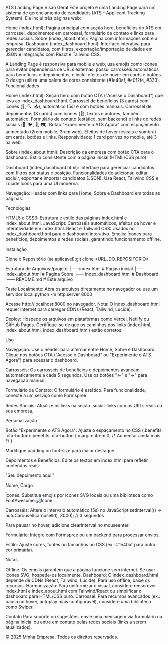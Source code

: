 ATS Landing Page
Visão Geral
Este projeto é uma Landing Page para um sistema de gerenciamento de candidatos (ATS - Applicant Tracking System). Ele inclui três páginas web:

Home (index.html): Página principal com seção hero, benefícios do ATS em carrossel, depoimentos em carrossel, formulário de contato e links para redes sociais.
Sobre (index_about.html): Página com informações sobre a empresa.
Dashboard (index_dashboard.html): Interface interativa para gerenciar candidatos, com filtros, exportação/importação de dados em JSON e integração com React e Tailwind CSS.

A Landing Page é responsiva para mobile e web, usa emojis como ícones para evitar dependência de URLs externas, possui carrosséis automáticos para benefícios e depoimentos, e inclui efeitos de hover em cards e botões. O design utiliza uma paleta de cores consistente (#1e40af, #e0f2fe, #333).
Funcionalidades

Home (index.html):
Seção hero com botão CTA ("Acesse o Dashboard") que leva ao index_dashboard.html.
Carrossel de benefícios (3 cards) com ícones (💼, 🔍, 📥), automático (5s) e com botões manuais.
Carrossel de depoimentos (3 cards) com ícones (👤), textos e autores, também automático.
Formulário de contato (estático, sem backend) e links de redes sociais (📘, 🐦, 💼, 📷).
Botão "Experimente o ATS Agora" com espaçamento aumentado (2rem mobile, 3rem web).
Efeitos de hover (escala e sombra) em cards, botões e links.
Responsividade: 1 card por vez no mobile, até 3 na web.


Sobre (index_about.html):
Descrição da empresa com botão CTA para o dashboard.
Estilo consistente com a página inicial (HTML/CSS puro).


Dashboard (index_dashboard.html):
Interface para gerenciar candidatos com filtros por status e posição.
Funcionalidades de adicionar, editar, excluir, exportar e importar candidatos (JSON).
Usa React, Tailwind CSS e Lucide Icons para uma UI moderna.


Navegação:
Header com links para Home, Sobre e Dashboard em todas as páginas.



Tecnologias

HTML5 e CSS3: Estrutura e estilo das páginas index.html e index_about.html.
JavaScript: Carrosséis automáticos, efeitos de hover e interatividade em index.html.
React e Tailwind CSS: Usados no index_dashboard.html para o dashboard interativo.
Emojis: Ícones para benefícios, depoimentos e redes sociais, garantindo funcionamento offline.

Instalação

Clone o Repositório (se aplicável):git clone <URL_DO_REPOSITORIO>


Estrutura de Arquivos:/projeto
├── index.html          # Página inicial
├── index_about.html    # Página Sobre
├── index_dashboard.html # Dashboard
└── README.md           # Este arquivo


Teste Localmente:
Abra os arquivos diretamente no navegador ou use um servidor local:python -m http.server 8000

Acesse http://localhost:8000 no navegador.
Nota: O index_dashboard.html requer internet para carregar CDNs (React, Tailwind, Lucide).


Deploy:
Hospede os arquivos em plataformas como Vercel, Netlify ou GitHub Pages.
Certifique-se de que os caminhos dos links (index.html, index_about.html, index_dashboard.html) estão corretos.



Uso

Navegação:
Use o header para alternar entre Home, Sobre e Dashboard.
Clique nos botões CTA ("Acesse o Dashboard" ou "Experimente o ATS Agora") para acessar o dashboard.


Carrosséis:
Os carrosséis de benefícios e depoimentos avançam automaticamente a cada 5 segundos.
Use os botões "←" e "→" para navegação manual.


Formulário de Contato:
O formulário é estático. Para funcionalidade, conecte a um serviço como Formspree:<form action="https://formspree.io/f/seu-id" method="POST">




Redes Sociais:
Atualize os links na seção .social-links com os URLs reais da sua empresa.



Personalização

Botão "Experimente o ATS Agora":
Ajuste o espaçamento no CSS (.benefits .cta-button):.benefits .cta-button {
  margin: 4rem 0; /* Aumentar ainda mais */
}


Modifique padding ou font-size para maior destaque.


Depoimentos e Benefícios:
Edite os textos em index.html para refletir conteúdos reais:<p>"Seu depoimento aqui."</p>
<span class="author">Nome, Cargo</span>




Ícones:
Substitua emojis por ícones SVG locais ou uma biblioteca como FontAwesome:<img src="caminho/para/icone.svg" alt="Ícone">




Carrosséis:
Altere o intervalo automático (5s) no JavaScript:setInterval(() => autoCarousel(carouselId), 3000); // 3 segundos


Para pausar no hover, adicione clearInterval no mouseenter.


Formulário:
Integre com Formspree ou um backend para processar envios.


Estilo:
Ajuste cores, fontes ou tamanhos no CSS (ex.: #1e40af para outra cor primária).



Notas

Offline: Os emojis garantem que a página funcione sem internet. Se usar ícones SVG, hospede-os localmente.
Dashboard: O index_dashboard.html depende de CDNs (React, Tailwind, Lucide). Para uso offline, baixe os recursos.
Harmonização: Para uniformizar o visual, considere reescrever index.html e index_about.html com Tailwind/React ou simplificar o dashboard para HTML/CSS puro.
Carrossel: Para recursos avançados (ex.: pausa no hover, autoplay mais configurável), considere uma biblioteca como Swiper.

Contato
Para suporte ou sugestões, envie uma mensagem via formulário na página inicial ou entre em contato pelas redes sociais (links a serem atualizados).

© 2025 Minha Empresa. Todos os direitos reservados.
